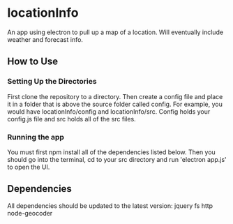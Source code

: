 # locationInfo
An app using electron to pull up a map of a location. Will eventually include weather and forecast info.

## How to Use

### Setting Up the Directories
First clone the repository to a directory. Then create a config file and place it in a folder that is above the source folder called config. For example, you would have locationInfo/config and locationInfo/src. Config holds your config.js file and src holds all of the src files.

### Running the app
You must first npm install all of the dependencies listed below. Then you should go into the terminal, cd to your src directory and run 'electron app.js' to open the UI.

## Dependencies
All dependencies should be updated to the latest version:
jquery
fs
http
node-geocoder